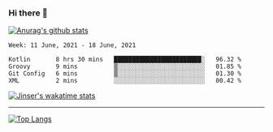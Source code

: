 ### Hi there 👋

[![Anurag's github stats](https://github-readme-stats.vercel.app/api?username=jinserrr&show_icons=true)](https://github.com/anuraghazra/github-readme-stats)


<!--START_SECTION:waka-->
```text
Week: 11 June, 2021 - 18 June, 2021

Kotlin       8 hrs 30 mins   ████████████████████████░   96.32 % 
Groovy       9 mins          ▒░░░░░░░░░░░░░░░░░░░░░░░░   01.85 % 
Git Config   6 mins          ▒░░░░░░░░░░░░░░░░░░░░░░░░   01.30 % 
XML          2 mins          ░░░░░░░░░░░░░░░░░░░░░░░░░   00.42 % 
```
<!--END_SECTION:waka-->

[![Jinser's wakatime stats](https://github-readme-stats.vercel.app/api/wakatime?username=jinser)](https://github.com/anuraghazra/github-readme-stats)

***

[![Top Langs](https://github-readme-stats.vercel.app/api/top-langs/?username=jinserrr)](https://github.com/anuraghazra/github-readme-stats)
